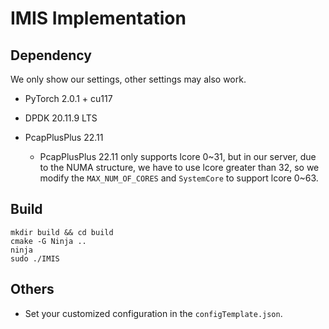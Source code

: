 # IMIS Implementation

## Dependency

We only show our settings, other settings may also work.

* PyTorch 2.0.1 + cu117

* DPDK 20.11.9 LTS

* PcapPlusPlus 22.11
    - PcapPlusPlus 22.11 only supports lcore 0~31, but in our server, due to the NUMA structure, we have to use lcore greater than 32, so we modify the `MAX_NUM_OF_CORES` and `SystemCore` to support lcore 0~63.

## Build

```
mkdir build && cd build
cmake -G Ninja ..
ninja
sudo ./IMIS
```

## Others

* Set your customized configuration in the `configTemplate.json`.
